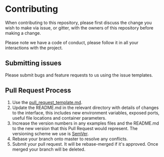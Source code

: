 # Contributing

When contributing to this repository, please first discuss the change you wish to make via issue,
or gitter, with the owners of this repository before making a change.

Please note we have a code of conduct, please follow it in all your interactions with the project.

## Submitting issues
Please submit bugs and feature requests to us using the issue templates.


## Pull Request Process

1. Use the [pull_request_template.md](https://github.com/XGovFormBuilder/digital-form-builder/tree/master/.github/pull_request_template.md).
2. Update the README.md in the relevant directory with details of changes to the interface, this includes new environment
   variables, exposed ports, useful file locations and container parameters.
3. Increase the version numbers in any examples files and the README.md to the new version that this
   Pull Request would represent. The versioning scheme we use is [SemVer](http://semver.org/).
4. Rebase your branch onto master to resolve any conflicts.
5. Submit your pull request. It will be rebase-merged if it's approved. Once merged your branch will be deleted.

